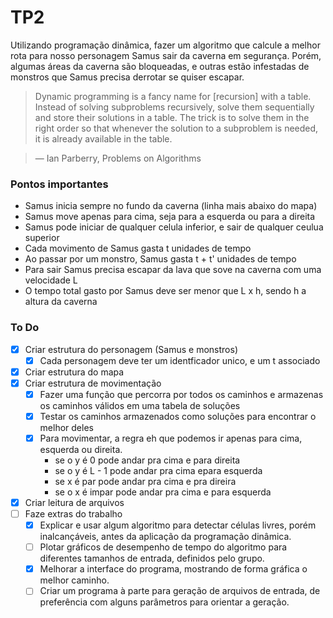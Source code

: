 # TP2 

Utilizando programação dinâmica, fazer um algoritmo que calcule a melhor rota para nosso personagem Samus sair da caverna em segurança. Porém, algumas áreas da caverna são bloqueadas, e outras estão infestadas de monstros que Samus precisa derrotar se quiser escapar.

> Dynamic programming is a fancy name for [recursion] with a table. Instead of solving subproblems recursively, solve them sequentially and store their solutions in a table. The trick is to solve them in the right order so that whenever the solution to a subproblem is needed, it is already available in the table.

> — Ian Parberry, Problems on Algorithms
 

### Pontos importantes

- Samus inicia sempre no fundo da caverna (linha mais abaixo do mapa)
- Samus move apenas para cima, seja para a esquerda ou para a direita
- Samus pode iniciar de qualquer celula inferior, e sair de qualquer ceulua superior
- Cada movimento de Samus gasta t unidades de tempo
- Ao passar por um monstro, Samus gasta t + t' unidades de tempo
- Para sair Samus precisa escapar da lava que sove na caverna com uma velocidade L
- O tempo total gasto por Samus deve ser menor que L x h, sendo h a altura da caverna

### To Do

 - [x] Criar estrutura do personagem (Samus e monstros)
   - [x] Cada personagem deve ter um identficador unico, e um t associado
 - [x] Criar estrutura do mapa
 - [x] Criar estrutura de movimentação
   - [x] Fazer uma função que percorra por todos os caminhos e armazenas os caminhos válidos em uma tabela de soluções
   - [x] Testar os caminhos armazenados como soluções para encontrar o melhor deles
   - [x] Para movimentar, a regra eh que podemos ir apenas para cima, esquerda ou direita.
     - se o y é 0 pode andar pra cima e para direita
     - se o y é L - 1 pode andar pra cima epara esquerda
     - se x é par pode andar pra cima e pra direira
     - se o x é impar pode andar pra cima e para esquerda
 - [x] Criar leitura de arquivos
 - [ ] Faze extras do trabalho
   - [x] Explicar e usar algum algoritmo para detectar células livres, porém inalcançáveis, antes da aplicação da programação dinâmica.
   - [ ] Plotar gráficos de desempenho de tempo do algoritmo para diferentes tamanhos de entrada, definidos pelo grupo.
   - [x] Melhorar a interface do programa, mostrando de forma gráfica o melhor caminho.
   - [ ] Criar um programa à parte para geração de arquivos de entrada, de preferência com alguns parâmetros para orientar a geração.
